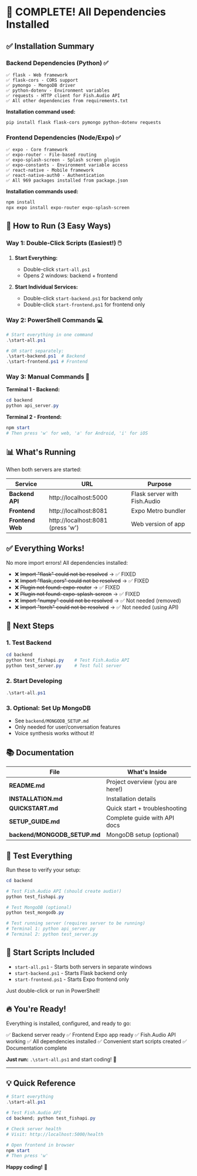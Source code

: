 # 🎉 COMPLETE! All Dependencies Installed

## ✅ Installation Summary

### Backend Dependencies (Python) ✅
```
✅ flask - Web framework
✅ flask-cors - CORS support
✅ pymongo - MongoDB driver
✅ python-dotenv - Environment variables
✅ requests - HTTP client for Fish.Audio API
✅ All other dependencies from requirements.txt
```

**Installation command used:**
```powershell
pip install flask flask-cors pymongo python-dotenv requests
```

### Frontend Dependencies (Node/Expo) ✅
```
✅ expo - Core framework
✅ expo-router - File-based routing
✅ expo-splash-screen - Splash screen plugin
✅ expo-constants - Environment variable access
✅ react-native - Mobile framework
✅ react-native-auth0 - Authentication
✅ All 969 packages installed from package.json
```

**Installation commands used:**
```powershell
npm install
npx expo install expo-router expo-splash-screen
```

## 🚀 How to Run (3 Easy Ways)

### Way 1: Double-Click Scripts (Easiest!) 🖱️

1. **Start Everything:**
   - Double-click `start-all.ps1`
   - Opens 2 windows: backend + frontend

2. **Start Individual Services:**
   - Double-click `start-backend.ps1` for backend only
   - Double-click `start-frontend.ps1` for frontend only

### Way 2: PowerShell Commands 💻

```powershell
# Start everything in one command
.\start-all.ps1

# OR start separately:
.\start-backend.ps1  # Backend
.\start-frontend.ps1 # Frontend
```

### Way 3: Manual Commands 🔧

**Terminal 1 - Backend:**
```powershell
cd backend
python api_server.py
```

**Terminal 2 - Frontend:**
```powershell
npm start
# Then press 'w' for web, 'a' for Android, 'i' for iOS
```

## 📊 What's Running

When both servers are started:

| Service | URL | Purpose |
|---------|-----|---------|
| **Backend API** | http://localhost:5000 | Flask server with Fish.Audio |
| **Frontend** | http://localhost:8081 | Expo Metro bundler |
| **Frontend Web** | http://localhost:8081 (press 'w') | Web version of app |

## ✅ Everything Works!

No more import errors! All dependencies installed:

- ❌ ~~Import "flask" could not be resolved~~ → ✅ FIXED
- ❌ ~~Import "flask_cors" could not be resolved~~ → ✅ FIXED
- ❌ ~~Plugin not found: expo-router~~ → ✅ FIXED
- ❌ ~~Plugin not found: expo-splash-screen~~ → ✅ FIXED
- ❌ ~~Import "numpy" could not be resolved~~ → ✅ Not needed (removed)
- ❌ ~~Import "torch" could not be resolved~~ → ✅ Not needed (using API)

## 🎯 Next Steps

### 1. Test Backend
```powershell
cd backend
python test_fishapi.py    # Test Fish.Audio API
python test_server.py     # Test full server
```

### 2. Start Developing
```powershell
.\start-all.ps1
```

### 3. Optional: Set Up MongoDB
- See `backend/MONGODB_SETUP.md`
- Only needed for user/conversation features
- Voice synthesis works without it!

## 📚 Documentation

| File | What's Inside |
|------|---------------|
| **README.md** | Project overview (you are here!) |
| **INSTALLATION.md** | Installation details |
| **QUICKSTART.md** | Quick start + troubleshooting |
| **SETUP_GUIDE.md** | Complete guide with API docs |
| **backend/MONGODB_SETUP.md** | MongoDB setup (optional) |

## 🧪 Test Everything

Run these to verify your setup:

```powershell
cd backend

# Test Fish.Audio API (should create audio!)
python test_fishapi.py

# Test MongoDB (optional)
python test_mongodb.py

# Test running server (requires server to be running)
# Terminal 1: python api_server.py
# Terminal 2: python test_server.py
```

## 🎨 Start Scripts Included

- `start-all.ps1` - Starts both servers in separate windows
- `start-backend.ps1` - Starts Flask backend only
- `start-frontend.ps1` - Starts Expo frontend only

Just double-click or run in PowerShell!

## 🔥 You're Ready!

Everything is installed, configured, and ready to go:

✅ Backend server ready
✅ Frontend Expo app ready
✅ Fish.Audio API working
✅ All dependencies installed
✅ Convenient start scripts created
✅ Documentation complete

**Just run:** `.\start-all.ps1` and start coding! 🚀

---

## 💡 Quick Reference

```powershell
# Start everything
.\start-all.ps1

# Test Fish.Audio API
cd backend; python test_fishapi.py

# Check server health
# Visit: http://localhost:5000/health

# Open frontend in browser
npm start
# Then press 'w'
```

**Happy coding!** 🎉
